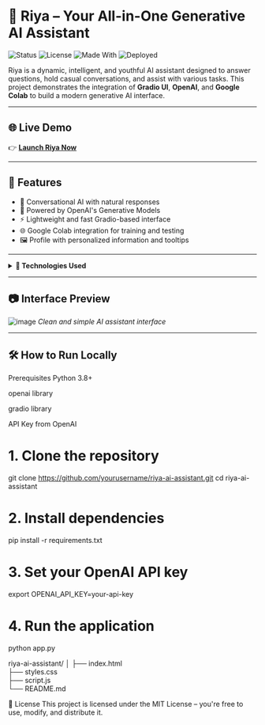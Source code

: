 # 🤖 Riya – Your All-in-One Generative AI Assistant

![Status](https://img.shields.io/badge/project-active-brightgreen)
![License](https://img.shields.io/badge/license-MIT-blue.svg)
![Made With](https://img.shields.io/badge/Made%20with-Gradio-orange)
![Deployed](https://img.shields.io/badge/deployed-yes-blue)

Riya is a dynamic, intelligent, and youthful AI assistant designed to answer questions, hold casual conversations, and assist with various tasks. This project demonstrates the integration of **Gradio UI**, **OpenAI**, and **Google Colab** to build a modern generative AI interface.

---

## 🌐 Live Demo

👉 [**Launch Riya Now**](https://your-deployment-link.com)  

---

## 🧠 Features

- 💬 Conversational AI with natural responses  
- 🧠 Powered by OpenAI's Generative Models  
- ⚡️ Lightweight and fast Gradio-based interface  
- 🌐 Google Colab integration for training and testing  
- 🖼️ Profile with personalized information and tooltips  

---

<details>
<summary><strong>🚀 Technologies Used</strong></summary>

- **Gradio** – For UI and interactivity  
- **OpenAI GPT** – For generating responses  
- **Google Colab** – For prototyping and experimentation  
- **HTML, CSS** – For frontend styling  
- **JavaScript (module)** – For dynamic embedding  
</details>

---

## 📷 Interface Preview
![image](https://github.com/user-attachments/assets/d0416ee6-4268-440b-99e6-7986f796f03a) 
*Clean and simple AI assistant interface*

---

## 🛠️ How to Run Locally

Prerequisites
Python 3.8+

openai library

gradio library

API Key from OpenAI

# 1. Clone the repository
git clone https://github.com/yourusername/riya-ai-assistant.git
cd riya-ai-assistant

# 2. Install dependencies
pip install -r requirements.txt

# 3. Set your OpenAI API key
export OPENAI_API_KEY=your-api-key

# 4. Run the application
python app.py


riya-ai-assistant/
│
├── index.html   
├── styles.css              
├── script.js   
└── README.md          

📄 License
This project is licensed under the MIT License – you're free to use, modify, and distribute it.